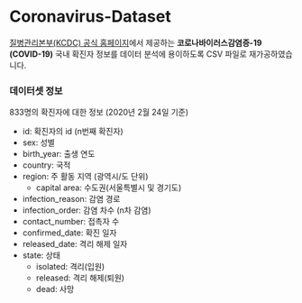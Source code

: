# Coronavirus-Dataset
[질병관리본부(KCDC) 공식 홈페이지](http://www.cdc.go.kr/)에서 제공하는 **코로나바이러스감염증-19 (COVID-19)** 국내 확진자 정보를 데이터 분석에 용이하도록 CSV 파일로 재가공하였습니다.

### 데이터셋 정보
833명의 확진자에 대한 정보 (2020년 2월 24일 기준)
- id: 확진자의 id (n번째 확진자) 
- sex: 성별
- birth_year: 출생 연도
- country: 국적
- region: 주 활동 지역 (광역시/도 단위)
  - capital area: 수도권(서울특별시 및 경기도)
- infection_reason: 감염 경로
- infection_order: 감염 차수 (n차 감염)
- contact_number: 접촉자 수
- confirmed_date: 확진 일자
- released_date: 격리 해제 일자
- state: 상태
  - isolated: 격리(입원)
  - released: 격리 해제(퇴원)
  - dead: 사망
  
